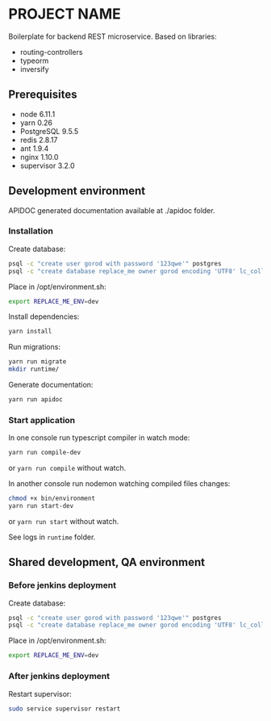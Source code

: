 # PROJECT NAME

Boilerplate for backend REST microservice. Based on libraries:
* routing-controllers
* typeorm
* inversify

## Prerequisites

* node 6.11.1
* yarn 0.26
* PostgreSQL 9.5.5
* redis 2.8.17
* ant 1.9.4
* nginx 1.10.0
* supervisor 3.2.0

## Development environment

APIDOC generated documentation available at ./apidoc folder.

### Installation

Create database:
```sh
psql -c "create user gorod with password '123qwe'" postgres
psql -c "create database replace_me owner gorod encoding 'UTF8' lc_collate 'ru_RU.UTF-8' LC_CTYPE 'ru_RU.UTF-8' template template0;" postgres
```

Place in /opt/environment.sh:
```sh
export REPLACE_ME_ENV=dev
```

Install dependencies:
```sh
yarn install

```

Run migrations:
```sh
yarn run migrate
mkdir runtime/
```

Generate documentation:
```sh
yarn run apidoc
```


### Start application

In one console run typescript compiler in watch mode:
```sh
yarn run compile-dev
```
or `yarn run compile` without watch.

In another console run nodemon watching compiled files changes:
```sh
chmod +x bin/environment
yarn run start-dev
```
or `yarn run start` without watch.

See logs in `runtime` folder.


## Shared development, QA environment

### Before jenkins deployment

Create database:
```sh
psql -c "create user gorod with password '123qwe'" postgres
psql -c "create database replace_me owner gorod encoding 'UTF8' lc_collate 'ru_RU.UTF-8' LC_CTYPE 'ru_RU.UTF-8' template template0;" postgres
```

Place in /opt/environment.sh:
```sh
export REPLACE_ME_ENV=dev
```

### After jenkins deployment

Restart supervisor:
```sh
sudo service supervisor restart
```

